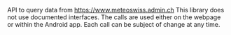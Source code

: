 
API to query data from https://www.meteoswiss.admin.ch
This library does not use documented interfaces. The calls are used either on the webpage or within the Android app. Each call can be subject of change at any time.





